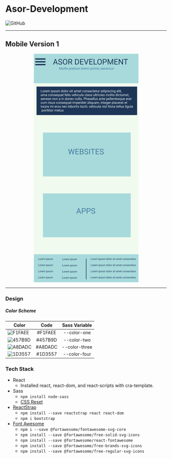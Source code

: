 # Asor-Development
<img alt="GitHub" src="https://img.shields.io/github/license/shareed/Asor-Development">

______________________
## Mobile Version 1
<p align="center">
  <img src="assets/rmmobile.png" alt="mobile site" />
</p>

_________________________
### Design
##### Color Scheme

| Color                                                         | Code    | Sass Variable  |
| ------------------------------------------------------------- |:-------:| :-------------:|
| ![F1FAEE](https://via.placeholder.com/15/F1FAEE/000000?text=+)| #F1FAEE | --color-one    |
| ![457B9D](https://via.placeholder.com/15/457B9D/000000?text=+)| #457B9D | --color-two    |
| ![A8DADC](https://via.placeholder.com/15/A8DADC/000000?text=+)| #A8DADC | --color-three  |
| ![1D3557](https://via.placeholder.com/15/1D3557/000000?text=+)| #1D3557 | --color-four   |


### Tech Stack
- React
    - Installed react, react-dom, and react-scripts with cra-template.
- Sass
    - `npm install node-sass`
    - [CSS Reset](https://meyerweb.com/eric/tools/css/reset/)
- [ReactStrap](https://reactstrap.github.io/)
    - `npm install --save reactstrap react react-dom`
    - `npm i bootstrap`
- [Font Awesome](https://fontawesome.com/how-to-use/on-the-web/using-with/react)
    - `npm i --save @fortawesome/fontawesome-svg-core`
    - `npm install --save @fortawesome/free-solid-svg-icons`
    - `npm install --save @fortawesome/react-fontawesome`
    - `npm install --save @fortawesome/free-brands-svg-icons`
    - `npm install --save @fortawesome/free-regular-svg-icons`